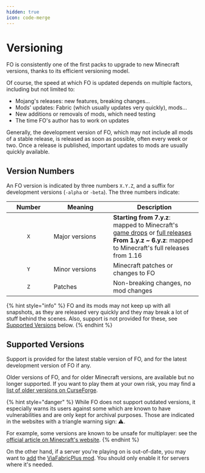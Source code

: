```yaml
---
hidden: true
icon: code-merge
---
```


# Versioning

FO is consistently one of the first packs to upgrade to new Minecraft versions, thanks to its efficient versioning model.

Of course, the speed at which FO is updated depends on multiple factors, including but not limited to:

* Mojang's releases: new features, breaking changes...
* Mods' updates: Fabric (which usually updates very quickly), mods...
* New additions or removals of mods, which need testing
* The time FO's author has to work on updates

Generally, the development version of FO, which may not include all mods of a stable release, is released as soon as possible, often every week or two. Once a release is published, important updates to mods are usually quickly available.

## Version Numbers

An FO version is indicated by three numbers `X.Y.Z`, and a suffix for development versions (`-alpha` or `-beta`). The three numbers indicate:

<table><thead><tr><th width="100" align="center">Number</th><th width="140">Meaning</th><th>Description</th></tr></thead><tbody><tr><td align="center"><code>X</code></td><td>Major versions</td><td><strong>Starting from 7.y.z</strong>: mapped to Minecraft's <a href="https://minecraft.wiki/w/Game_drop">game drops</a> or <a href="https://minecraft.wiki/w/Java_Edition_version_history#Full_release">full releases</a><br><strong>From 1.y.z ~ 6.y.z</strong>: mapped to Minecraft's full releases from 1.16</td></tr><tr><td align="center"><code>Y</code></td><td>Minor versions</td><td>Minecraft patches or changes to FO</td></tr><tr><td align="center"><code>Z</code></td><td>Patches</td><td>Non-breaking changes, no mod changes</td></tr></tbody></table>

{% hint style="info" %}
FO and its mods may not keep up with all snapshots, as they are released very quickly and they may break a lot of stuff behind the scenes. Also, support is not provided for these, see [Supported Versions](versioning.md#supported-versions) below.
{% endhint %}

## Supported Versions

Support is provided for the latest stable version of FO, and for the latest development version of FO if any.

Older versions of FO, and for older Minecraft versions, are available but no longer supported. If you want to play them at your own risk, you may find a [list of older versions on CurseForge](https://www.curseforge.com/minecraft/modpacks/fabulously-optimized/files?showAlphaFiles=show).

{% hint style="danger" %}
While FO does not support outdated versions, it especially warns its users against some which are known to have vulnerabilities and are only kept for archival purposes. Those are indicated in the websites with a triangle warning sign: ⚠️.

For example, some versions are known to be unsafe for multiplayer: see the [official article on Minecraft's website](https://minecraft.net/en-us/article/important-message--security-vulnerability-java-edition).
{% endhint %}

On the other hand, if a server you're playing on is out-of-date, you may want to [add](../how-to/add-mods/) the [ViaFabricPlus mod](https://modrinth.com/mod/viafabricplus). You should only enable it for servers where it's needed.
